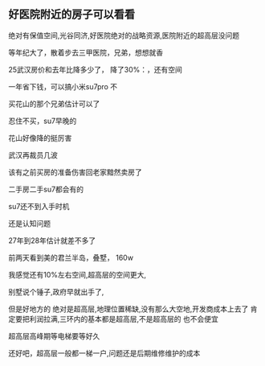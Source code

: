 ## 好医院附近的房子可以看看
绝对有保值空间,光谷同济,好医院绝对的战略资源,医院附近的超高层没问题

等年纪大了，散着步去三甲医院，兄弟，想想就香


25武汉房价和去年比降多少了，
降了30%：，还有空间

一年省下钱，可以搞小米su7pro 不

买花山的那个兄弟估计可以了


忍住不买，su7早晚的

花山好像降的挺厉害


武汉再裁员几波


该有之前买房的准备伤害回老家黯然卖房了


二手房二手su7都会有的

su7还不到入手时机


还是认知问题

27年到28年估计就差不多了

前两天看到美的君兰半岛，叠墅， 160w


我感觉还有10%左右空间,超高层的空间更大,

别墅说个锤子,政府早就出手了,


但是好地方的 绝对是超高层,地理位置稀缺,没有那么大空地,开发商成本上去了 肯定要把利润拉满,三环内的基本都是超高层,不是超高层的  也不会便宜


超高层高峰期等电梯要等好久

还好吧，超高层一般都一梯一户,问题还是后期维修维护的成本


